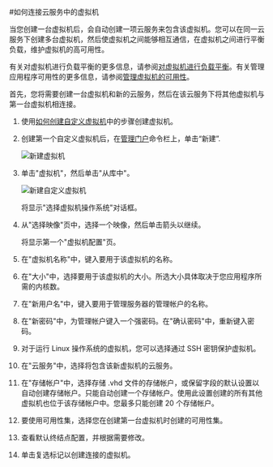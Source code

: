 <properties authors="kathydav" editor="tysonn" manager="donaldg" /> 


#如何连接云服务中的虚拟机



当您创建一台虚拟机后，会自动创建一项云服务来包含该虚拟机。您可以在同一云服务下创建多台虚拟机，然后使虚拟机之间能够相互通信，在虚拟机之间进行平衡负载，维护虚拟机的高可用性。 

有关对虚拟机进行负载平衡的更多信息，请参阅[对虚拟机进行负载平衡](../../articles/load-balance-virtual-machines/)。有关管理应用程序可用性的更多信息，请参阅[管理虚拟机的可用性](../../articles/manage-availability-virtual-machines/)。 


首先，您将需要创建一台虚拟机和新的云服务，然后在该云服务下将其他虚拟机与第一台虚拟机相连接。 



1. 使用[如何创建自定义虚拟机](../../articles/virtual-machines-create-custom/)中的步骤创建虚拟机。


2. 创建第一个自定义虚拟机后，在[管理门户](http://manage.windowsazure.com)命令栏上，单击“新建”.


	![新建虚拟机](./media/howto-connect-vm-cloud-service/Create.png)

3. 单击"虚拟机"，然后单击"从库中"。

	
	![新建自定义虚拟机](./media/howto-connect-vm-cloud-service/CreateNew.png)

	将显示"选择虚拟机操作系统"对话框。 


4. 从"选择映像"页中，选择一个映像，然后单击箭头以继续。


	将显示第一个"虚拟机配置"页。


5. 在"虚拟机名称"中，键入要用于该虚拟机的名称。

6. 在"大小"中，选择要用于该虚拟机的大小。所选大小具体取决于您应用程序所需的内核数。

7. 在"新用户名"中，键入要用于管理服务器的管理帐户的名称。


8. 在"新密码"中，为管理帐户键入一个强密码。在"确认密码"中，重新键入密码。


9. 对于运行 Linux 操作系统的虚拟机，您可以选择通过 SSH 密钥保护虚拟机。


10. 在"云服务"中，选择将包含该新虚拟机的云服务。

11. 在"存储帐户"中，选择存储 .vhd 文件的存储帐户，或保留字段的默认设置以自动创建存储帐户。只能自动创建一个存储帐户。使用此设置创建的所有其他虚拟机也位于该存储帐户中。您最多只能创建 20 个存储帐户。


12. 要使用可用性集，选择您在创建第一台虚拟机时创建的可用性集。

13. 查看默认终结点配置，并根据需要修改。 

14. 单击复选标记以创建连接的虚拟机。
<!--HONumber=41-->
